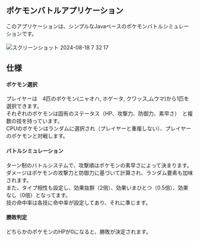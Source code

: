 ## ポケモンバトルアプリケーション
このアプリケーションは、シンプルなJavaベースのポケモンバトルシミュレーションです。<br>
<br>
![スクリーンショット 2024-08-18 7 32 17](https://github.com/user-attachments/assets/0e1a4c4c-ba66-4e84-ba80-ba66d5f109ef)


## 仕様
#### ポケモン選択
プレイヤーは　4匹のポケモン(ニャオハ, ホゲータ, クワッス,ムウマ)から1匹を選択できます。<br>
それぞれのポケモンは固有のステータス（HP、攻撃力、防御力、素早さ）　と複数の技を持っています。<br>
CPUのポケモンはランダムに選択され（プレイヤーと重複しない）、プレイヤーのポケモンと対戦します。
#### バトルシミュレーション
ターン制のバトルシステムで、攻撃順はポケモンの素早さによって決まります。<br>
ダメージはポケモンの攻撃力と防御力に基づいて計算され、ランダム要素も加味されます。<br>
また、タイプ相性も設定し、効果抜群（2倍）、効果いまひとつ（0.5倍）、効果なし（0倍）となってます。<br>
技の命中率は各技に命中率が設定してあり、それに準じます。<br>
#### 勝敗判定
どちらかのポケモンのHPが0になると、勝敗が決定されます。


